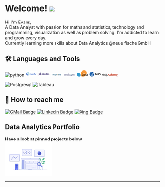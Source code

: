 
# Welcome! <img src="https://media.giphy.com/media/hvRJCLFzcasrR4ia7z/giphy.gif" width="32px">

Hi I'm Evans, <br>
A Data Analyst with passion for maths and statistics, technology and programming, visualization as well as problem solving. I'm addicted to learn and grow every day. <br> 
Currently learning more skills about Data Analytics @neue fische GmbH 

## 🛠 Languages and Tools
<img src="https://github.com/detain/svg-logos/blob/master/svg/python-3.svg" alt="python" height="55"/>  <img src="https://github.com/EvansWitte/EvansWitte/blob/main/images/NumPy_logo_2020.svg.png" width=7.5% height=7.5%>
<img src="https://github.com/EvansWitte/EvansWitte/blob/main/images/Pandas_logo.svg.png" width=7.5% height=7.5%>
<img src="https://github.com/EvansWitte/EvansWitte/blob/main/images/matplotlib.png" width=7.5% height=7.5%> 
<img src="https://github.com/EvansWitte/EvansWitte/blob/main/images/seabron.png" width=7.5% height=7.5%>
<img src="https://github.com/EvansWitte/EvansWitte/blob/main/images/Scikit_learn_logo_small.svg.png" width=7.5% height=7.5%> 
<img src="https://github.com/EvansWitte/EvansWitte/blob/main/images/scipy.png" width=7.5% height=7.5% />
<img src="https://github.com/evanswitte/EvansWitte/blob/main/images/image.png" width=10% height=10% /><br>

<img src="https://www.vectorlogo.zone/logos/postgresql/postgresql-horizontal.svg" alt="Postgresql" height="55"/>

<img src="https://github.com/get-icon/geticon/blob/master/icons/tableau.svg" alt="Tableau" height="55"/>

## 📮 How to reach me

[![GMail Badge](https://img.shields.io/badge/Gmail%20-%23EA4335?style=plastic&logo=gmail&logoColor=white&?&link=mailto:evo.witte@gmail.com)](mailto:evo.witte@gmail.com)
[![LinkedIn Badge](https://img.shields.io/badge/LinkedIn%20-%230A66C2?style=plastic&logo=linkedin&logoColor=white&?&link=https://www.linkedin.com/in/evans-witte421992/)](https://www.linkedin.com/in/evans-witte421992/)
[![Xing Badge](https://img.shields.io/badge/Xing%20-%23006567?style=plastic&logo=xing&logoColor=white&?&link=https://www.xing.com/profile/Evans_Witte2/cv)](https://www.xing.com/profile/Evans_Witte2/cv)


## Data Analytics Portfolio
__Have a look at pinned projects below__<br>
<img src="https://github.com/EvansWitte/EvansWitte/blob/main/images/data_analyse.gif" width=30% height=30%> 


---
